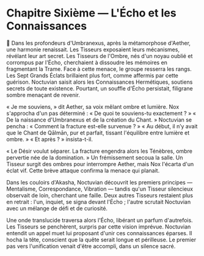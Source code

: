 # Chapitre Sixième — L'Écho et les Connaissances
🌠
Dans les profondeurs d'Umbranexus, après la métamorphose d'Aether, une harmonie renaissait.
Les Tisseurs exposaient leurs mécanismes, révélant leur art secret.
Les Tisseurs de l'Ombre, nés d'un noyau oublié et corrompus par l'Écho, cherchaient à dissoudre les mémoires en fragmentant la Trame.
Face à cette menace, le groupe resserra les rangs.
Les Sept Grands Éclats brillaient plus fort, comme affermis par cette guérison.
Noctuvian saisit alors les Connaissances Hermétiques, soutiens secrets de toute existence.
Pourtant, un souffle d'Écho persistait, filigrane sombre menaçant de revenir.

« Je me souviens, » dit Aether, sa voix mêlant ombre et lumière.
Nox s'approcha d'un pas déterminé : « De quoi te souviens-tu exactement ? »
« De la naissance d'Umbranexus et de la création du Chant. »
Noctuvian se pencha : « Comment la fracture est-elle survenue ? »
« Au début, il n’y avait que le Chant de Qālmān, pur et parfait, tissant l'équilibre entre lumière et ombre. »
« Et après ? » insista-t-il.

« Le Désir voulut séparer. La fracture engendra alors les Ténèbres, ombre pervertie née de la domination. »
Un frémissement secoua la salle. Un Tisseur surgit des ombres pour interrompre Aether, mais Nox l'écarta d'un éclat vif. Cette brève attaque confirma la menace qui planait.

Dans les couloirs d'Akasha, Noctuvian découvrit les premiers principes — Mentalisme, Correspondance, Vibration — tandis qu'un Tisseur silencieux observait de loin, cherchant une faille.
Deux autres Tisseurs restaient plus en retrait : l'un, inquiet, se signa devant l'Écho ; l'autre scrutait Noctuvian avec un mélange de défi et de curiosité.

Une onde translucide traversa alors l'Écho, libérant un parfum d'autrefois.
Les Tisseurs se penchèrent, surpris par cette vision imprévue.
Noctuvian entendit un appel muet lui proposant d'unir ces connaissances éparses.
Il hocha la tête, conscient que la quête serait longue et périlleuse.
Le premier pas vers l'unification venait d'être accompli, dans un silence sacré.
